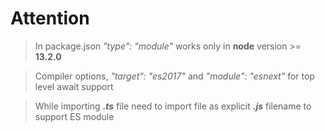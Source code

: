 # Attention

> In package.json _"type": "module"_ works only in **node** version >= **13.2.0**

> Compiler options, _"target": "es2017"_ and _"module": "esnext"_ for top level await support

> While importing **_.ts_** file need to import file as explicit **_.js_** filename to support ES module
